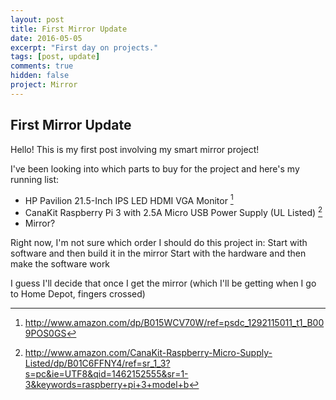 ```yaml
---
layout: post
title: First Mirror Update
date: 2016-05-05
excerpt: "First day on projects."
tags: [post, update]
comments: true
hidden: false
project: Mirror
---
```

## First Mirror Update
Hello! This is my first post involving my smart mirror project!

I've been looking into which parts to buy for the project and here's my running list:

* HP Pavilion 21.5-Inch IPS LED HDMI VGA Monitor [^1]
* CanaKit Raspberry Pi 3 with 2.5A Micro USB Power Supply (UL Listed) [^2]
* Mirror?

[^1]: <http://www.amazon.com/dp/B015WCV70W/ref=psdc_1292115011_t1_B009POS0GS>
[^2]: <http://www.amazon.com/CanaKit-Raspberry-Micro-Supply-Listed/dp/B01C6FFNY4/ref=sr_1_3?s=pc&ie=UTF8&qid=1462152555&sr=1-3&keywords=raspberry+pi+3+model+b>

Right now, I'm not sure which order I should do this project in:
	Start with software and then build it in the mirror
	Start with the hardware and then make the software work

I guess I'll decide that once I get the mirror (which I'll be getting when I go to Home Depot, fingers crossed)